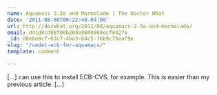 ```yaml
---
name: Aquamacs 2.3a and Marmalade | The Doctor What
date: '2011-08-06T00:22:48-04:00'
url: http://docwhat.org/2011/08/aquamacs-2-3a-and-marmalade/
email: d41d8cd98f00b204e9800998ecf8427e
_id: d8e6e8c7-63c7-4ba3-b4c5-f6b9c75eaf9e
slug: "/cedet-ecb-for-aquamacs/"
template: comment

---
```


[...] can use this to install ECB-CVS, for example. This is easier than my previous article. [...]
